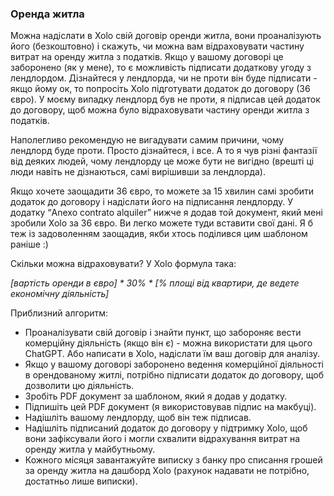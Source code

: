 ### Оренда житла

Можна надіслати в Xolo свій договір оренди житла, вони проаналізують його (безкоштовно) і скажуть, чи можна вам
відраховувати частину витрат на оренду житла з податків. Якщо у вашому договорі це заборонено (як у мене), то є
можливість підписати додаткову угоду з лендлордом. Дізнайтеся у лендлорда, чи не проти він буде підписати - якщо йому
ок, то попросіть Xolo підготувати додаток до договору (36 євро). У моєму випадку лендлорд був не проти, я підписав цей
додаток до договору, щоб можна було відраховувати частину оренди житла з податків.

Наполегливо рекомендую не вигадувати самим причини, чому лендлорд буде проти. Просто дізнайтеся, і все. А то я чув різні
фантазії від деяких людей, чому лендлорду це може бути не вигідно (врешті ці люди навіть не дізнаються, самі вирішивши
за лендлорда).

Якщо хочете заощадити 36 євро, то можете за 15 хвилин самі зробити додаток до договору і надіслати його на підписання
лендлорду. У додатку “Anexo contrato alquiler” нижче я додав той документ, який мені зробили Xolo за 36 євро. Ви легко
можете туди вставити свої дані. Я б теж із задоволенням заощадив, якби хтось поділився цим шаблоном раніше :)

Скільки можна відраховувати? У Xolo формула така:

_[вартість оренди в євро] * 30% * [% площі від квартири, де ведете економічну діяльність]_

Приблизний алгоритм:

- Проаналізувати свій договір і знайти пункт, що забороняє вести комерційну діяльність (якщо він є) - можна використати
  для цього ChatGPT. Або написати в Xolo, надіслати їм ваш договір для аналізу.
- Якщо у вашому договорі заборонено ведення комерційної діяльності в орендованому житлі, потрібно підписати додаток до
  договору, щоб дозволити цю діяльність.
- Зробіть PDF документ за шаблоном, який я додав у додатку.
- Підпишіть цей PDF документ (я використовував підпис на макбуці).
- Надішліть вашому лендлорду, щоб він теж підписав.
- Надішліть підписаний додаток до договору у підтримку Xolo, щоб вони зафіксували його і могли схвалити відрахування
  витрат на оренду житла у майбутньому.
- Кожного місяця завантажуйте виписку з банку про списання грошей за оренду житла на дашборд Xolo (рахунок надавати не
  потрібно, достатньо лише виписки).
